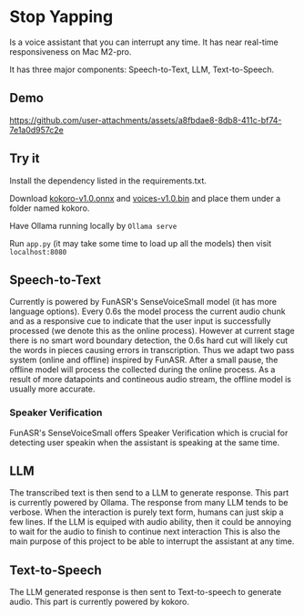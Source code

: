 # Stop Yapping 
Is a voice assistant that you can interrupt any time. It has near real-time responsiveness on Mac M2-pro. 

It has three major components: Speech-to-Text, LLM, Text-to-Speech.

## Demo




https://github.com/user-attachments/assets/a8fbdae8-8db8-411c-bf74-7e1a0d957c2e






## Try it
Install the dependency listed in the requirements.txt. 

Download [kokoro-v1.0.onnx](https://github.com/thewh1teagle/kokoro-onnx?tab=readme-ov-file#:~:text=Download%20the%20files-,kokoro%2Dv1.0.onnx,-%2C%20and%20voices%2Dv1.0) and [voices-v1.0.bin](https://github.com/thewh1teagle/kokoro-onnx?tab=readme-ov-file#:~:text=onnx%2C%20and-,voices%2Dv1.0.bin,-and%20place%20them) and place them under a folder named kokoro.

Have Ollama running locally by ``` Ollama serve ```

Run ``` app.py ``` (it may take some time to load up all the models) then visit ``` localhost:8080 ```

## Speech-to-Text
Currently is powered by FunASR's SenseVoiceSmall model (it has more language options). 
Every 0.6s the model process the current audio chunk and as a responsive cue to indicate that the user input is successfully processed (we denote this as the online process). 
However at current stage there is no smart word boundary detection, the 0.6s hard cut will likely cut the words in pieces causing errors in transcription. 
Thus we adapt two pass system (online and offline) inspired by FunASR. 
After a small pause, the offline model will process the collected during the online process. As a result of more datapoints and contineous audio stream, the offline model is usually more accurate.

### Speaker Verification
FunASR's SenseVoiceSmall offers Speaker Verification which is crucial for detecting user speakin when the assistant is speaking at the same time.

## LLM
The transcribed text is then send to a LLM to generate response. This part is currently powered by Ollama. The response from many LLM tends to be verbose. 
When the interaction is purely text form, humans can just skip a few lines. If the LLM is equiped with audio ability, then it could be annoying to wait for the audio to finish to continue next interaction
This is also the main purpose of this project to be able to interrupt the assistant at any time.

## Text-to-Speech
The LLM generated response is then sent to Text-to-speech to generate audio. This part is currently powered by kokoro. 
